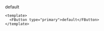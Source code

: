 <FButton type="primary">default</FButton>

```vue
<template>
  <FButton type="primary">default</FButton>
</template>
```
